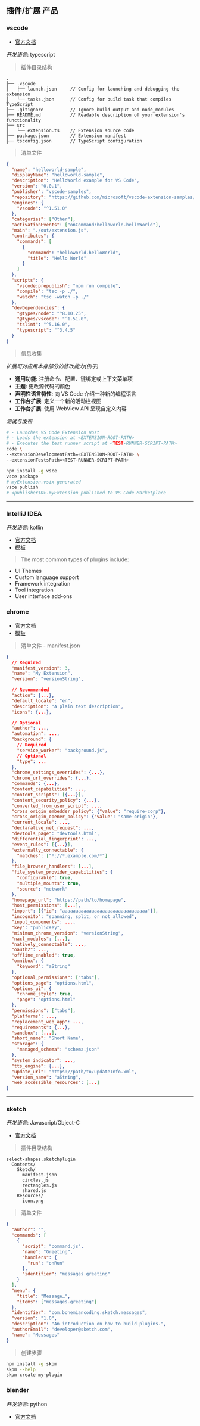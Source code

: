 ## 插件/扩展 产品

### vscode

- [官方文档](https://code.visualstudio.com/api)

_开发语言_: typescript

> 插件目录结构

```
.
├── .vscode
│   ├── launch.json     // Config for launching and debugging the extension
│   └── tasks.json      // Config for build task that compiles TypeScript
├── .gitignore          // Ignore build output and node_modules
├── README.md           // Readable description of your extension's functionality
├── src
│   └── extension.ts    // Extension source code
├── package.json        // Extension manifest
├── tsconfig.json       // TypeScript configuration
```

> 清单文件

```json
{
  "name": "helloworld-sample",
  "displayName": "helloworld-sample",
  "description": "HelloWorld example for VS Code",
  "version": "0.0.1",
  "publisher": "vscode-samples",
  "repository": "https://github.com/microsoft/vscode-extension-samples/helloworld-sample",
  "engines": {
    "vscode": "^1.51.0"
  },
  "categories": ["Other"],
  "activationEvents": ["onCommand:helloworld.helloWorld"],
  "main": "./out/extension.js",
  "contributes": {
    "commands": [
      {
        "command": "helloworld.helloWorld",
        "title": "Hello World"
      }
    ]
  },
  "scripts": {
    "vscode:prepublish": "npm run compile",
    "compile": "tsc -p ./",
    "watch": "tsc -watch -p ./"
  },
  "devDependencies": {
    "@types/node": "^8.10.25",
    "@types/vscode": "^1.51.0",
    "tslint": "^5.16.0",
    "typescript": "^3.4.5"
  }
}
```

> 信息收集

_扩展可对应用本身部分的修改能力(例子)_

- **通用功能**: 注册命令、配置、键绑定或上下文菜单项
- **主题**: 更改源代码的颜色
- **声明性语言特性**: 向 VS Code 介绍一种新的编程语言
- **工作台扩展**: 定义一个新的活动栏视图
- **工作台扩展**: 使用 WebView API 呈现自定义内容

_测试与发布_

```sh
# - Launches VS Code Extension Host
# - Loads the extension at <EXTENSION-ROOT-PATH>
# - Executes the test runner script at <TEST-RUNNER-SCRIPT-PATH>
code \
--extensionDevelopmentPath=<EXTENSION-ROOT-PATH> \
--extensionTestsPath=<TEST-RUNNER-SCRIPT-PATH>
```

```sh
npm install -g vsce
vsce package
# myExtension.vsix generated
vsce publish
# <publisherID>.myExtension published to VS Code Marketplace
```

---

### IntelliJ IDEA

_开发语言:_ kotlin

- [官方文档](https://plugins.jetbrains.com/docs/intellij/welcome.html)
- [模板](https://github.com/JetBrains/intellij-platform-plugin-template)

> The most common types of plugins include:

- UI Themes
- Custom language support
- Framework integration
- Tool integration
- User interface add-ons

### chrome

- [官方文档](https://developer.chrome.com/docs/extensions/)
- [模板](https://github.com/GoogleChrome/chrome-extensions-samples)

> 清单文件 - manifest.json

```json
{
  // Required
  "manifest_version": 3,
  "name": "My Extension",
  "version": "versionString",

  // Recommended
  "action": {...},
  "default_locale": "en",
  "description": "A plain text description",
  "icons": {...},

  // Optional
  "author": ...,
  "automation": ...,
  "background": {
    // Required
    "service_worker": "background.js",
    // Optional
    "type": ...
  },
  "chrome_settings_overrides": {...},
  "chrome_url_overrides": {...},
  "commands": {...},
  "content_capabilities": ...,
  "content_scripts": [{...}],
  "content_security_policy": {...},
  "converted_from_user_script": ...,
  "cross_origin_embedder_policy": {"value": "require-corp"},
  "cross_origin_opener_policy": {"value": "same-origin"},
  "current_locale": ...,
  "declarative_net_request": ...,
  "devtools_page": "devtools.html",
  "differential_fingerprint": ...,
  "event_rules": [{...}],
  "externally_connectable": {
    "matches": ["*://*.example.com/*"]
  },
  "file_browser_handlers": [...],
  "file_system_provider_capabilities": {
    "configurable": true,
    "multiple_mounts": true,
    "source": "network"
  },
  "homepage_url": "https://path/to/homepage",
  "host_permissions": [...],
  "import": [{"id": "aaaaaaaaaaaaaaaaaaaaaaaaaaaaaaaa"}],
  "incognito": "spanning, split, or not_allowed",
  "input_components": ...,
  "key": "publicKey",
  "minimum_chrome_version": "versionString",
  "nacl_modules": [...],
  "natively_connectable": ...,
  "oauth2": ...,
  "offline_enabled": true,
  "omnibox": {
    "keyword": "aString"
  },
  "optional_permissions": ["tabs"],
  "options_page": "options.html",
  "options_ui": {
    "chrome_style": true,
    "page": "options.html"
  },
  "permissions": ["tabs"],
  "platforms": ...,
  "replacement_web_app": ...,
  "requirements": {...},
  "sandbox": [...],
  "short_name": "Short Name",
  "storage": {
    "managed_schema": "schema.json"
  },
  "system_indicator": ...,
  "tts_engine": {...},
  "update_url": "https://path/to/updateInfo.xml",
  "version_name": "aString",
  "web_accessible_resources": [...]
}
```

---

### sketch

_开发语言_: Javascript/Object-C

- [官方文档](https://developer.sketch.com/)

> 插件目录结构

```
select-shapes.sketchplugin
  Contents/
    Sketch/
      manifest.json
      circles.js
      rectangles.js
      shared.js
    Resources/
      icon.png
```

> 清单文件

```json
{
  "author": "",
  "commands": [
    {
      "script": "command.js",
      "name": "Greeting",
      "handlers": {
        "run": "onRun"
      },
      "identifier": "messages.greeting"
    }
  ],
  "menu": {
    "title": "Message…",
    "items": ["messages.greeting"]
  },
  "identifier": "com.bohemiancoding.sketch.messages",
  "version": "1.0",
  "description": "An introduction on how to build plugins.",
  "authorEmail": "developer@sketch.com",
  "name": "Messages"
}
```

> 创建步骤

```sh
npm install -g skpm
skpm --help
skpm create my-plugin
```

### blender

_开发语言_: python

- [官方文档](https://docs.blender.org/manual/zh-hans/dev/advanced/scripting/addon_tutorial.html#intended-audience)

